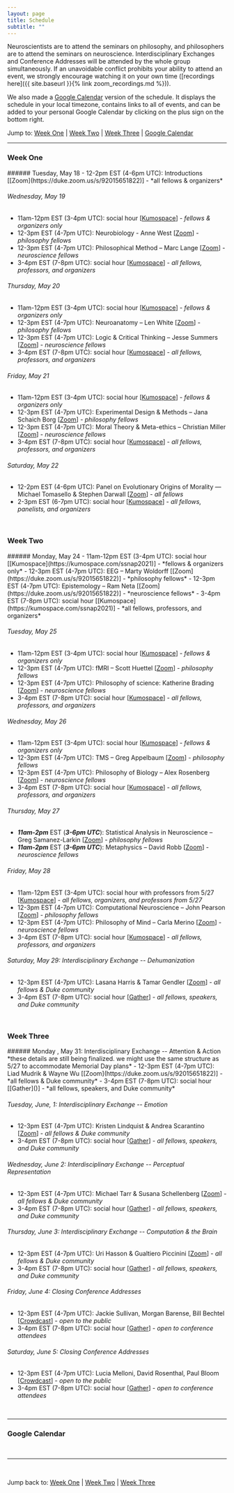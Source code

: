 ```yaml
---
layout: page
title: Schedule
subtitle: ""
---
```

Neuroscientists are to attend the seminars on philosophy, and philosophers are to attend the seminars on neuroscience. Interdisciplinary Exchanges and Conference Addresses will be attended by the whole group simultaneously. If an unavoidable conflict prohibits your ability to attend an event, we strongly encourage watching it on your own time ([recordings here]({{ site.baseurl }}{% link zoom_recordings.md %})).

We also made a [Google Calendar](#google-calendar) version of the schedule. It displays the schedule in your local timezone, contains links to all of events, and can be added to your personal Google Calendar by clicking on the plus sign on the bottom right.

Jump to: [Week One](#week-one) \| [Week Two](#week-two) \| [Week Three](#week-three) \| [Google Calendar](#google-calendar)

---
### Week One
<p></p>
###### Tuesday, May 18
  - 12-2pm EST (4-6pm UTC): Introductions [[Zoom](https://duke.zoom.us/s/92015651822)] - *all fellows & organizers*

###### Wednesday, May 19
  - 11am-12pm EST (3-4pm UTC): social hour [[Kumospace](https://kumospace.com/ssnap2021)] - *fellows & organizers only*
  - 12-3pm EST (4-7pm UTC): Neurobiology - Anne West [[Zoom](https://duke.zoom.us/s/92015651822)] - *philosophy fellows*
  - 12-3pm EST (4-7pm UTC): Philosophical Method – Marc Lange [[Zoom](https://duke.zoom.us/s/92015651822)] - *neuroscience fellows*
  - 3-4pm EST (7-8pm UTC): social hour [[Kumospace](https://kumospace.com/ssnap2021)] - *all fellows, professors, and organizers*

###### Thursday, May 20
  - 11am-12pm EST (3-4pm UTC): social hour [[Kumospace](https://kumospace.com/ssnap2021)] - *fellows & organizers only*
  - 12-3pm EST (4-7pm UTC): Neuroanatomy – Len White [[Zoom](https://duke.zoom.us/s/92015651822)] - *philosophy fellows*
  - 12-3pm EST (4-7pm UTC): Logic & Critical Thinking – Jesse Summers [[Zoom](https://duke.zoom.us/s/92015651822)] - *neuroscience fellows*
  - 3-4pm EST (7-8pm UTC): social hour [[Kumospace](https://kumospace.com/ssnap2021)] - *all fellows, professors, and organizers*

###### Friday, May 21
  - 11am-12pm EST (3-4pm UTC): social hour [[Kumospace](https://kumospace.com/ssnap2021)] - *fellows & organizers only*
  - 12-3pm EST (4-7pm UTC): Experimental Design & Methods – Jana Schaich Borg [[Zoom](https://duke.zoom.us/s/92015651822)] - *philosophy fellows*
  - 12-3pm EST (4-7pm UTC): Moral Theory & Meta-ethics – Christian Miller [[Zoom](https://duke.zoom.us/s/92015651822)] - *neuroscience fellows*
  - 3-4pm EST (7-8pm UTC): social hour [[Kumospace](https://kumospace.com/ssnap2021)] - *all fellows, professors, and organizers*

###### Saturday, May 22
  - 12-2pm EST (4-6pm UTC): Panel on Evolutionary Origins of Morality — Michael Tomasello & Stephen Darwall [[Zoom](https://duke.zoom.us/s/92015651822)] - *all fellows*
  - 2-3pm EST (6-7pm UTC): social hour [[Kumospace](https://kumospace.com/ssnap2021)] - *all fellows, panelists, and organizers*

<br>

### Week Two
<p></p>
###### Monday, May 24
  - 11am-12pm EST (3-4pm UTC): social hour [[Kumospace](https://kumospace.com/ssnap2021)] - *fellows & organizers only*
  - 12-3pm EST (4-7pm UTC): EEG – Marty Woldorff [[Zoom](https://duke.zoom.us/s/92015651822)] - *philosophy fellows*
  - 12-3pm EST (4-7pm UTC): Epistemology – Ram Neta [[Zoom](https://duke.zoom.us/s/92015651822)] - *neuroscience fellows*
  - 3-4pm EST (7-8pm UTC): social hour [[Kumospace](https://kumospace.com/ssnap2021)] - *all fellows, professors, and organizers*

###### Tuesday, May 25
  - 11am-12pm EST (3-4pm UTC): social hour [[Kumospace](https://kumospace.com/ssnap2021)] - *fellows & organizers only*
  - 12-3pm EST (4-7pm UTC): fMRI – Scott Huettel [[Zoom](https://duke.zoom.us/s/92015651822)] - *philosophy fellows*
  - 12-3pm EST (4-7pm UTC): Philosophy of science: Katherine Brading [[Zoom](https://duke.zoom.us/s/92015651822)] - *neuroscience fellows*
  - 3-4pm EST (7-8pm UTC): social hour [[Kumospace](https://kumospace.com/ssnap2021)] - *all fellows, professors, and organizers*

###### Wednesday, May 26
  - 11am-12pm EST (3-4pm UTC): social hour [[Kumospace](https://kumospace.com/ssnap2021)] - *fellows & organizers only*
  - 12-3pm EST (4-7pm UTC): TMS – Greg Appelbaum [[Zoom](https://duke.zoom.us/s/92015651822)] - *philosophy fellows*
  - 12-3pm EST (4-7pm UTC): Philosophy of Biology – Alex Rosenberg [[Zoom](https://duke.zoom.us/s/92015651822)] - *neuroscience fellows*
  - 3-4pm EST (7-8pm UTC): social hour [[Kumospace](https://kumospace.com/ssnap2021)] - *all fellows, professors, and organizers*

###### Thursday, May 27
  - ***11am-2pm*** EST (***3-6pm UTC***): Statistical Analysis in Neuroscience – Greg Samanez-Larkin [[Zoom](https://duke.zoom.us/s/92015651822)] - *philosophy fellows*
  - ***11am-2pm*** EST (***3-6pm UTC***): Metaphysics – David Robb [[Zoom](https://duke.zoom.us/s/92015651822)] - *neuroscience fellows*

###### Friday, May 28
  - 11am-12pm EST (3-4pm UTC): social hour with professors from 5/27 [[Kumospace](https://kumospace.com/ssnap2021)] - *all fellows, organizers, and professors from 5/27*
  - 12-3pm EST (4-7pm UTC): Computational Neuroscience – John Pearson [[Zoom](https://duke.zoom.us/s/92015651822)] - *philosophy fellows*
  - 12-3pm EST (4-7pm UTC): Philosophy of Mind – Carla Merino [[Zoom](https://duke.zoom.us/s/92015651822)] - *neuroscience fellows*
  - 3-4pm EST (7-8pm UTC): social hour [[Kumospace](https://kumospace.com/ssnap2021)] - *all fellows, professors, and organizers*


###### Saturday, May 29: Interdisciplinary Exchange -- Dehumanization
  - 12-3pm EST (4-7pm UTC): Lasana Harris & Tamar Gendler [[Zoom](https://duke.zoom.us/s/92015651822)] - *all fellows & Duke community*
  - 3-4pm EST (7-8pm UTC): social hour [[Gather]()] - *all fellows, speakers, and Duke community*

  <br>

### Week Three
<p></p>
###### Monday , May 31: Interdisciplinary Exchange -- Attention & Action
*these details are still being finalized. we might use the same structure as 5/27 to accommodate Memorial Day plans*
  - 12-3pm EST (4-7pm UTC): Liad Mudrik & Wayne Wu [[Zoom](https://duke.zoom.us/s/92015651822)] - *all fellows & Duke community*
  - 3-4pm EST (7-8pm UTC): social hour [[Gather]()] - *all fellows, speakers, and Duke community*

###### Tuesday, June, 1: Interdisciplinary Exchange -- Emotion
  - 12-3pm EST (4-7pm UTC): Kristen Lindquist & Andrea Scarantino [[Zoom](https://duke.zoom.us/s/92015651822)] - *all fellows & Duke community*
  - 3-4pm EST (7-8pm UTC): social hour [[Gather]()] - *all fellows, speakers, and Duke community*

###### Wednesday, June 2: Interdisciplinary Exchange -- Perceptual Representation
  - 12-3pm EST (4-7pm UTC): Michael Tarr & Susana Schellenberg [[Zoom](https://duke.zoom.us/s/92015651822)] - *all fellows & Duke community*
  - 3-4pm EST (7-8pm UTC): social hour [[Gather]()] - *all fellows, speakers, and Duke community*

###### Thursday, June 3: Interdisciplinary Exchange -- Computation & the Brain
  - 12-3pm EST (4-7pm UTC): Uri Hasson & Gualtiero Piccinini [[Zoom](https://duke.zoom.us/s/92015651822)] - *all fellows & Duke community*
  - 3-4pm EST (7-8pm UTC): social hour [[Gather]()] - *all fellows, speakers, and Duke community*

###### Friday, June 4: Closing Conference Addresses
  - 12-3pm EST (4-7pm UTC): Jackie Sullivan, Morgan Barense, Bill Bechtel [[Crowdcast]()] - *open to the public*
  - 3-4pm EST (7-8pm UTC): social hour [[Gather]()] - *open to conference attendees*

###### Saturday, June 5: Closing Conference Addresses
  - 12-3pm EST (4-7pm UTC): Lucia Melloni, David Rosenthal, Paul Bloom [[Crowdcast]()] - *open to the public*
  - 3-4pm EST (7-8pm UTC): social hour [[Gather]()] - *open to conference attendees*

<br>

---
### Google Calendar
<div id="calendar-container"></div>
<script type="text/javascript">
const timezone = Intl.DateTimeFormat().resolvedOptions().timeZone
const html = `<iframe src="https://calendar.google.com/calendar/embed?mode=agenda&src=bnZibWFkY2ZtMTdrZmpubDQwMjlhaTlpcWdAZ3JvdXAuY2FsZW5kYXIuZ29vZ2xlLmNvbQ&amp&ctz=${timezone}" style=" border-width:0 " width="800" height="600" frameborder="0" scrolling="no"></iframe>`
document.getElementById('calendar-container').innerHTML = html;
</script>

<br>

---

<br>

Jump back to: [Week One](#week-one) \| [Week Two](#week-two) \| [Week Three](#week-three)
